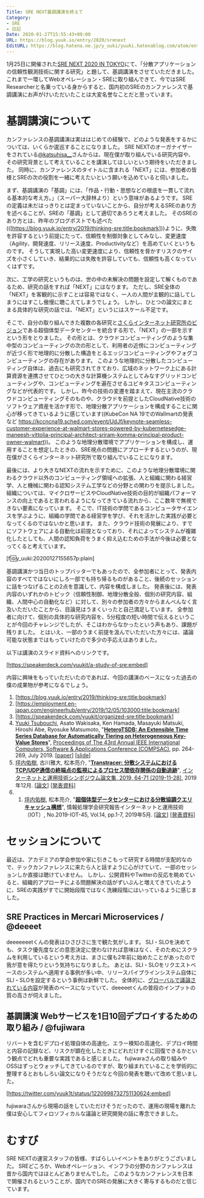 ```yaml
---
Title: SRE NEXT基調講演を終えて
Category:
- SRE
- 日記
Date: 2020-01-27T15:55:43+09:00
URL: https://blog.yuuk.io/entry/2020/srenext
EditURL: https://blog.hatena.ne.jp/y_uuki/yuuki.hatenablog.com/atom/entry/26006613503275750
---
```


1月25日に開催された[SRE NEXT 2020 IN TOKYO](https://sre-next.dev/)にて、「分散アプリケーションの信頼性観測技術に関する研究」と題して、基調講演をさせていただきました。
これまで一環してWebオペレーション・SREに取り組んできて、今ではSRE Researcherと名乗っている身からすると、国内初のSREのカンファレンスで基調講演にお声がけいただいたことは大変名誉なことだと思っています。

# 基調講演について

カンファレンスの基調講演は実ははじめての経験で、どのような発表をするかについては、いくらか逡巡することになりました。
SRE NEXTのオーガナイザーをされている[@katsuhisa__](https://twitter.com/katsuhisa__)さんからは、現在僕が取り組んでいる研究内容や、その研究背景として考えていることを講演してほしいという期待をいただきました。
同時に、カンファレンスのタイトルに含まれる「NEXT」には、参加者の皆様とSREの次の役割を一緒に考えたいという願いを込めていると伺いました。

まず、基調講演の「基調」には、「作品・行動・思想などの根底を一貫して流れる基本的な考え方。」（スーパー大辞林より）という意味があるようです。
SREの定義は未だはっきりとは定まっていないことから、自分が考えるSREのあり方を述べることが、SREの「基調」として適切であろうと考えました。
そのSREのあり方とは、昨年のブログポストでも述べた(([https://blog.yuuk.io/entry/2019/thinking-sre:title:bookmark]))ように、失敗を許容するという前提にたって、信頼性を制御対象としてみなし、変更速度（Agility、開発速度、リリース速度、Productivityなど）を高めていくというものです。
そうして実現した高い変更速度により、信頼性を脅かすリスクのサイズを小さくしていき、結果的には失敗を許容していても、信頼性も高くなっていくはずです。

次に、工学の研究というものは、世の中の未解決の問題を設定して解くものであるため、研究の話をすれば「NEXT」にはなります。
ただし、SRE全体の「NEXT」を客観的に示すことは容易ではなく、一人の人間が主観的に話してしまうにはすこし傲慢に聴こえてしまうでしょう。
しかし、ひとつの論文にまとまる具体的な研究の話では、「NEXT」というにはスケール不足です。

そこで、自分の取り組んできた複数の各研究と[さくらインターネット研究所のビジョン](https://research.sakura.ad.jp/2019/02/22/concept-vision-2019/)である超個体型データセンターを統合する形で、「NEXT」の一部を示すという形をとりました。
その形とは、クラウドコンピューティングのような集中型のコンピューティングの次の形として、利用者の近傍にコンピューティングが近づく形で地理的に分散した構造をとるエッジコンピューティングやフォグコンピューティングの存在があります。
このような地理的に分散したコンピューティング自体は、過去にも研究されてきており、広域のネットワーク上にある計算資源を連携させてひとつの大きな計算機システムとしてみなすグリッドコンピューティングや、コンピューティングを遍在させるユビキタスコンピューティングなどが代表的です。
しかし、昨今の技術の変遷を踏まえて、現在主流のクラウドコンピューティングそのものや、クラウドを前提としたCloudNative技術のソフトウェア資産を活かす形で、地理分散アプリケーションを構成することに関心が移ってきているように感じています((KubeCon NA 19でのWallmartの発表など https://kccncna19.sched.com/event/UdJf/keynote-seamless-customer-experience-at-walmart-stores-powered-by-kubernetesedge-maneesh-vittolia-principal-architect-sriram-komma-principal-product-owner-walmart))。
このような地理分散環境でアプリケーションを構成し、運用することを想定したときの、SRE視点の問題にアプローチするというのが、現在僕がさくらインターネット研究所で取り組んでいることになります。

最後には、より大きなNEXTの流れを示すために、このような地理分散環境に関わるクラウド以外のコンピューティング領域への拡張、人と組織に関わる経営学、人と機械に関わる認知システム工学などの分野との関わりを提示しました。
組織については、マイクロサービスやCloudNative技術の目的が組織パフォーマンスの向上であると言われるようになってきている流れから、ここ数年で無視できない要素になっています。
そこで、IT技術の学問であるコンピュータサイエンスを学ぶように、組織の学問である経営学を学び、それを活かした実践が必要となってくるのではないかと思います。
また、クラウド技術の発展により、すでにソフトウェアによる自動化は前提となっており、それによってシステムが複雑化したとしても、人間の認知負荷をうまく抑え込むための手法が今後は必要となってくると考えています。

[f:id:y_uuki:20200127155657p:plain]

基調講演かつ当日のトップバッターでもあったので、全参加者にとって、発表内容のすべてではないにしろ一部でも持ち帰るものがあること、後続のセッションに話をつなげることの2点を意識して、内容を構成しました。
発表後には、発表内容のいずれかのトピック（信頼性制御、地理分散全般、個別の研究内容、組織、人間中心の自動化など）に対して、別々の参加者の方々からまんべんなく言及いただいたことから、目論見はうまくいったと自己満足しています。
全参加者に向けて、個別の具体的な研究内容を、5分程度の短い時間で伝えるということが今回のチャレンジでしたが、そこはわからなかったという声もあり、課題が残りました。
とはいえ、一部のうまく前提を汲んでいただいた方々には、議論可能な状態まではもっていけたので多少の手応えはありました。

以下は講演のスライド資料へのリンクです。

[https://speakerdeck.com/yuukit/a-study-of-sre:embed]

内容に興味をもっていただいたのであれば、今回の講演のベースになった過去の僕の成果物が参考になるでしょう。

1. [https://blog.yuuk.io/entry/2019/thinking-sre:title:bookmark]
1. [https://employment.en-japan.com/engineerhub/entry/2019/12/05/103000:title:bookmark]
1. [https://speakerdeck.com/yuukit/organized-sre:title:bookmark]
1. <u>Yuuki Tsubouchi</u>, Asato Wakisaka, Ken Hamada, Masayuki Matsuki, Hiroshi Abe, Ryosuke Matsumoto, "**[HeteroTSDB: An Extensible Time Series Database for Automatically Tiering on Heterogeneous Key-Value Stores](https://ieeexplore.ieee.org/abstract/document/8754289)**", [Proceedings of The 43rd Annual IEEE International Computers, Software & Applications Conference (COMPSAC)](https://ieeecompsac.computer.org/2019/), pp. 264-269, July 2019. [[paper](https://yuuk.io/papers/heterotsdb_compsac2019.pdf)] [[slide](https://speakerdeck.com/yuukit/heterotsdb-an-extensible-time-series-database-for-automatically-tiering-on-heterogeneous-key-value-stores)]
1. <u>坪内佑樹</u>, 古川雅大, 松本亮介, "**[Transtracer: 分散システムにおけるTCP/UDP通信の終端点の監視によるプロセス間依存関係の自動追跡](http://id.nii.ac.jp/1001/00200765/)**", [インターネットと運用技術シンポジウム論文集, 2019, 64-71 (2019-11-28)](https://www.iot.ipsj.or.jp/symposium/2019-program/), 2019年12月. [[論文](https://yuuk.io/papers/transtracer_iots2019.pdf)] [[発表資料](https://speakerdeck.com/yuukit/udptong-xin-falsezhong-duan-dian-falsejian-shi-niyoruhurosesujian-yi-cun-guan-xi-falsezi-dong-zhui-ji-8bc9ca63-0751-40fd-9ad5-2f1ea692b9b0)]
1. 1. <u>坪内佑樹</u>, 松本亮介, "**[超個体型データセンターにおける分散協調クエリキャッシュ構想](http://id.nii.ac.jp/1001/00195697/)**", 情報処理学会研究報告インターネットと運用技術（IOT）, No.2019-IOT-45, Vol.14, pp.1-7, 2019年5月. [[論文]](https://yuuk.io/papers/concept-of-quorumcache_iot45.pdf) [[発表資料](https://speakerdeck.com/yuukit/quorumcache-architecture)]


# セッションについて

最近は、アカデミアの学会参加や家に引きこもって研究する時間が支配的なので、テックカンファレンスに来たら人と話すように心がけていて、一部のセッションしか直接は聴けていません。
しかし、公開資料やTwitterの反応を眺めていると、組織的アプローチによる問題解決の話がずいぶんと増えてきていたように、SREの実践がすでに開始段階ではなく洗練段階にはいっているように感じました。

## SRE Practices in Mercari Microservices / @deeeet

deeeeeeetくんの発表はひさびさに生で観た気がします。
SLI・SLOを決めても、タスク優先度などの意思決定に使わなければ意味はなく、そのためにスクラムを利用しているという考え方は、まさに僕も2年前に始めたことがあったので我が意を得たりという気持ちになりました。
あとは、SLI・SLOをリクエストベースのシステムへ適用する事例が多い中、リリースパイプラインシステム自体にSLI・SLOを設定するという事例は新鮮でした。
全体的に、[グローバルで議論されている内容](https://gist.github.com/tcnksm/cc7ce8d7edc5b31a4710633574664c61)が発表のベースになっていて、deeeeetくんの普段のインプットの質の高さが伺えました。

## 基調講演 Webサービスを1日10回デプロイするための取り組み / @fujiwara

リバートを含むデプロイ処理自体の高速化、エラー検知の高速化、デプロイ時間と内容の記録など、リスクが顕在化したときにどれだけすぐに回復できるかという観点でどれも重要な実践であると感じました。
fujiwaraさんの取り組みやOSSはずっとウォッチしてきているのですが、取り組まれていることを学術的に整理するとおもしろい論文になりそうだなと今回の発表を聴いて改めて思いました。

[https://twitter.com/yuuk1t/status/1220998732751130624:embed]

fujiwaraさんから現場の話をしていただけそうだったので、運用の現場を離れた僕は安心してフィロソフィカルな議論と研究開発の話に専念できました。

# むすび

SRE NEXTの運営スタッフの皆様、すばらしいイベントをありがとうございました。
SREどころか、Webオペレーション、インフラの分野のカンファレンスは昔から国内ではほとんどありませんでした。
このようなカンファレンスを日本で開催されるということが、国内でのSREの発展に大きく寄与するものだと信じています。
